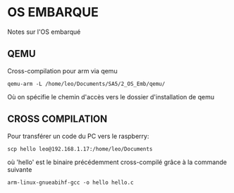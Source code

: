 # OS EMBARQUE

Notes sur l'OS embarqué

## QEMU

Cross-compilation pour arm via qemu

`qemu-arm -L /home/leo/Documents/SA5/2_OS_Emb/qemu/`

Où on spécifie le chemin d'accès vers le dossier d'installation de qemu

## CROSS COMPILATION

Pour transférer un code du PC vers le raspberry:

`scp hello leo@192.168.1.17:/home/leo/Documents`

où 'hello' est le binaire précédemment cross-compilé grâce à la commande suivante 

`arm-linux-gnueabihf-gcc -o hello hello.c`
